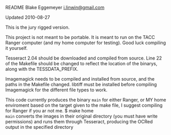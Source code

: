 README
Blake Eggemeyer 
i.linwin@gmail.com

Updated 2010-08-27 

This is the jury rigged version.

This project is not meant to be portable. It is meant to run on the TACC Ranger computer (and my home computer for testing).  Good luck compiling it yourself.  

Tesseract 2.04 should be downloaded and compiled from source. Line 22 of the Makefile should be changed to reflect the location of the binarys, along with the TESSDATA_PREFIX.

Imagemagick needs to be compiled and installed from source, and the paths in the Makefile changed.  libtiff must be installed before compiling Imagemagick for the different file types to work.

This code currently produces the binary `main` for either Ranger, or MY home enviroment based on the target given to the make file, I suggest compiling for Ranger if you ar not me.
	$ make home  
`main` converts the images in their original directory (you must have write permissions) and runs them through Tesseract, producing the OCRed output in the specified directory






